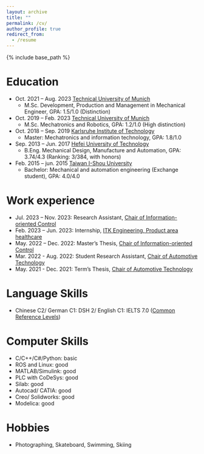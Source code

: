 ```yaml
---
layout: archive
title: ""
permalink: /cv/
author_profile: true
redirect_from:
  - /resume
---
```


{% include base_path %}

Education
======
* Oct. 2021 – Aug. 2023 [Technical University of Munich](https://www.tum.de/en/)
  * M.Sc. Development, Production and Management in Mechanical Engineer, GPA: 1.5/1.0 (Distinction)
* Oct. 2019 – Feb. 2023 [Technical University of Munich](https://www.tum.de/en/)
  * M.Sc. Mechatronics and Robotics, GPA: 1.2/1.0 (High distinction)
* Oct. 2018 – Sep. 2019 [Karlsruhe Institute of Technology](https://www.kit.edu/english/)
  * Master: Mechatronics and information technology, GPA: 1.8/1.0 
* Sep. 2013 – Jun. 2017 [Hefei University of Technology](https://jxxysme.hfut.edu.cn/)
  * B.Eng. Mechanical Design, Manufacture and Automation, GPA: 3.74/4.3 (Ranking: 3/384, with honors)
* Feb. 2015 – jun. 2015 [Taiwan I-Shou University](https://www2.isu.edu.tw/en1/)
  * Bachelor: Mechanical and automation engineering (Exchange student), GPA: 4.0/4.0

Work experience
======
* Jul. 2023 – Nov. 2023: Research Assistant, [Chair of Information-oriented Control](https://www.ce.cit.tum.de/en/itr/home/)
* Feb. 2023 – Jun. 2023: Internship, [ITK Engineering, Product area healthcare](https://www.itk-engineering.de/en/healthcare/medical-robotics/)
* May. 2022 – Dec. 2022: Master’s Thesis, [Chair of Information-oriented Control](https://www.ce.cit.tum.de/en/itr/home/)
* Mar. 2022 - Aug. 2022: Student Research Assistant, [Chair of Automotive Technology](https://www.mos.ed.tum.de/en/ftm/main-research/automated-driving/driving-simulator/)
* May. 2021 - Dec. 2021: Term’s Thesis, [Chair of Automotive Technology](https://www.mos.ed.tum.de/en/ftm/home/)
  
Language Skills
======
* Chinese C2/ German C1: DSH 2/ English C1: IELTS 7.0 ([Common Reference Levels](https://en.wikipedia.org/wiki/Common_European_Framework_of_Reference_for_Languages))
  
Computer Skills
======
* C/C++/C#/Python: basic
* ROS and Linux: good
* MATLAB/Simulink: good
* PLC with CoDeSys: good
* Silab: good
* Autocad/ CATIA: good
* Creo/ Solidworks: good
* Modelica: good

Hobbies
======
* Photographing, Skateboard, Swimming, Skiing
  

